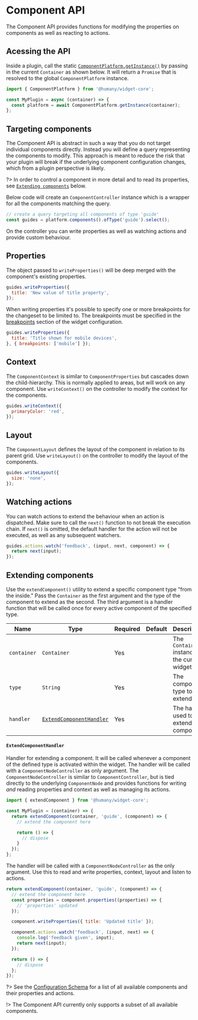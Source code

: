 # Component API
The Component API provides functions for modifying the properties on components as well as reacting to actions.

## Acessing the API
Inside a plugin, call the static [`ComponentPlatform.getInstance()`](/modules/@humany/widget-core/classes/componentplatform.html#getinstance) by passing in the current `Container` as shown below. It will return a `Promise` that is resolved to the global `ComponentPlatform` instance. 
```js
import { ComponentPlatform } from '@humany/widget-core';

const MyPlugin = async (container) => {
  const platform = await ComponentPlatform.getInstance(container);
};
```

## Targeting components
The Component API is abstract in such a way that you do not target individual components directly. Instead you will define a query representing the components to modify. This approach is meant to reduce the risk that your plugin will break if the underlying component configuration changes, which from a plugin perspective is likely.

?> In order to control a component in more detail and to read its properties, see [`Extending components`](#extending-components) below.

Below code will create an `ComponentController` instance which is a wrapper for all the components matching the query.
```js
// create a query targeting all components of type 'guide'
const guides = platform.components().ofType('guide').select();
```
On the controller you can write properties as well as watching actions and provide custom behaviour.

## Properties
The object passed to `writeProperties()` will be deep merged with the component's existing properties.
```js
guides.writeProperties({
  title: 'New value of title property',
});
```
When writing properties it's possible to specify one or more breakpoints for the changeset to be limited to. The breakpoints must be specified in the [breakpoints](configuration-schema/#breakpoints) section of the widget configuration.
```js
guides.writeProperties({
  title: 'Title shown for mobile devices',
}, { breakpoints: ['mobile'] });
```

## Context
The `ComponentContext` is similar to `ComponentProperties` but cascades down the child-hierarchy. This is normally applied to areas, but will work on any component. Use `writeContext()` on the controller to modify the context for the components.
```js
guides.writeContext({
  primaryColor: 'red',
});
```

## Layout
The `ComponentLayout` defines the layout of the component in relation to its parent grid. Use `writeLayout()` on the controller to modify the layout of the components.
```js
guides.writeLayout({
  size: 'none',
});
```

## Watching actions
You can watch actions to extend the behaviour when an action is dispatched. Make sure to call the `next()` function to not break the execution chain. If `next()` is omitted, the default handler for the action will not be executed, as well as any subsequent watchers.
```js
guides.actions.watch('feedback', (input, next, component) => {
  return next(input);
});
```

## Extending components
Use the `extendComponent()` utility to extend a specific component type "from the inside." Pass the `Container` as the first argument and the type of the component to extend as the second. The third argument is a handler function that will be called once for every active component of the specified type.

|Name|Type|Required|Default|Description|
|----|----|--------|-------------|-----------|
|`container`|`Container`|Yes||The `Container` instance for the current widget.|
|`type`|`String`|Yes||The component type to extend.|
|`handler`|[`ExtendComponentHandler`](#extendcomponenthandler)|Yes||The handler used to extend the component.|

#### `ExtendComponentHandler`
Handler for extending a component. It will be called whenever a component of the defined type is activated within the widget. The handler will be called with a `ComponentNodeController` as only argument. The `ComponentNodeController` is similar to `ComponentController`, but is tied directly to the underlying `ComponentNode` and provides functions for writing _and_ reading properties and context as well as managing its actions.

```js
import { extendComponent } from '@humany/widget-core';

const MyPlugin = (container) => {
  return extendComponent(container, 'guide', (component) => {
    // extend the component here

    return () => {
      // dispose
    }
  });
};
```
The handler will be called with a `ComponentNodeController` as the only argument. Use this to read and write properties, context, layout and listen to actions.

```js
return extendComponent(container, 'guide', (component) => {
  // extend the component here
  const properties = component.properties((properties) => {
    // 'properties' updated
  });

  component.writeProperties({ title: 'Updated title' });

  component.actions.watch('feedback', (input, next) => {
    console.log('feedback given', input);
    return next(input);
  });

  return () => {
    // dispose
  };
});
```
?> See the [Configuration Schema](configuration-schema/#introduction) for a list of all available components and their properties and actions.

!> The Component API currently only supports a subset of all available components.